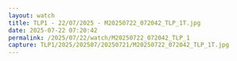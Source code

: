 ```yaml
---
layout: watch
title: TLP1 - 22/07/2025 - M20250722_072042_TLP_1T.jpg
date: 2025-07-22 07:20:42
permalink: /2025/07/22/watch/M20250722_072042_TLP_1
capture: TLP1/2025/202507/20250721/M20250722_072042_TLP_1T.jpg
---
```

